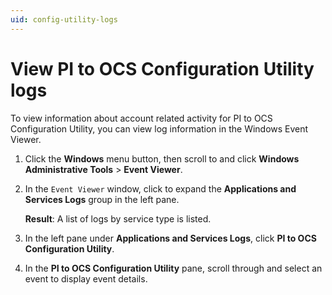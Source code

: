 ```yaml
---
uid: config-utility-logs
---
```


# View PI to OCS Configuration Utility logs

To view information about account related activity for PI to OCS Configuration Utility, you can view log information in the Windows Event Viewer.

1. Click the **Windows** menu button, then scroll to and click **Windows Administrative Tools** > **Event Viewer**.
 
1. In the `Event Viewer` window, click to expand the **Applications and Services Logs** group in the left pane.
 
    **Result**: A list of logs by service type is listed.

1. In the left pane under **Applications and Services Logs**, click **PI to OCS Configuration Utility**.

1. In the **PI to OCS Configuration Utility** pane, scroll through and select an event to display event details.
